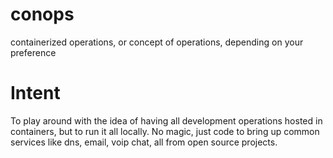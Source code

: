 # conops
containerized operations, or concept of operations, depending on your preference

# Intent
To play around with the idea of having all development operations hosted in containers, but to run it all locally. No magic, just code to bring up common services like dns, email, voip chat, all from open source projects. 


